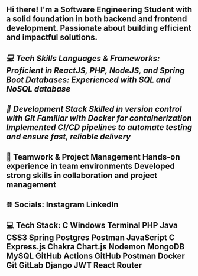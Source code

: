  Hi there!
I'm a Software Engineering Student with a solid foundation in both backend and 
frontend development. Passionate about building efficient and impactful solutions.
---------------------------------------------------------------
*💻 Tech Skills
Languages & Frameworks:
Proficient in ReactJS, PHP, NodeJS, and Spring Boot
Databases:
Experienced with SQL and NoSQL database*
---------------------------------------------------------------------
*🔧 Development Stack
Skilled in version control with Git
Familiar with Docker for containerization
Implemented CI/CD pipelines to automate testing and ensure fast, reliable delivery*
------------------------------------------------------------------------
🤝 Teamwork & Project Management
Hands-on experience in team environments
Developed strong skills in collaboration and project management
------------------------------------------------------------------------
🌐 Socials:
Instagram 
LinkedIn
---------------------------------------------------------------------------
💻 Tech Stack:
C Windows Terminal PHP Java CSS3 Spring Postgres Postman JavaScript
C Express.js Chakra Chart.js Nodemon MongoDB MySQL GitHub Actions 
GitHub Postman Docker Git GitLab Django JWT React Router
-----------------------------------------------------------
